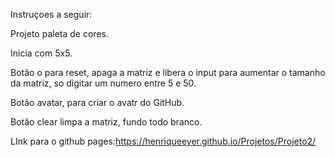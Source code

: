 Instruçoes a seguir:

Projeto paleta de cores.

Inicia com 5x5.

Botão o para reset, apaga a matriz e libera o input para aumentar o tamanho da matriz, so digitar um numero entre 5 e 50.

Botão avatar, para criar o avatr do GitHub.

Botão clear limpa a matriz, fundo todo branco.

LInk para o github pages:https://henriqueeyer.github.io/Projetos/Projeto2/
